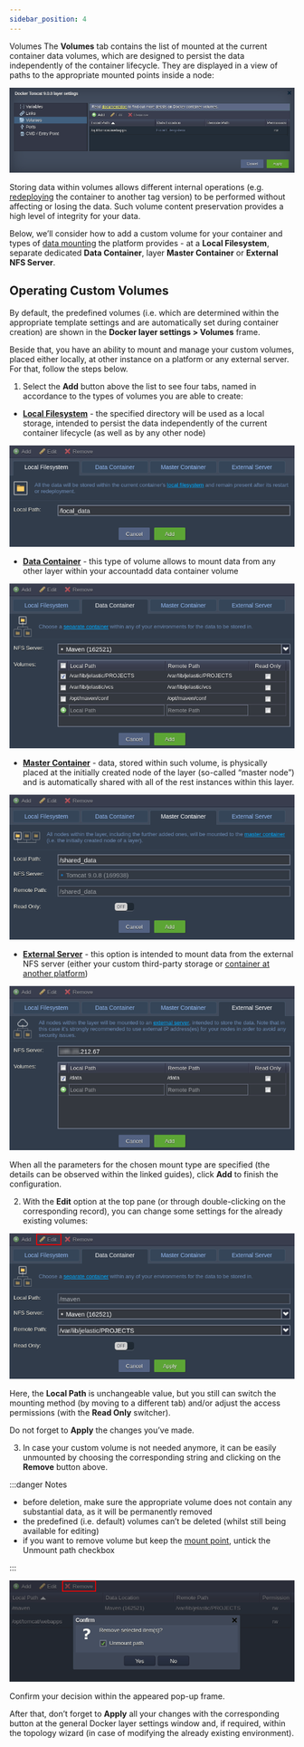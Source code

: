 ```yaml
---
sidebar_position: 4
---
```


Volumes
The **Volumes** tab contains the list of mounted at the current container data volumes, which are designed to persist the data independently of the container lifecycle. They are displayed in a view of paths to the appropriate mounted points inside a node:


![Locale Dropdown](./img/Volumes/01--volumes-layer-settings.png)

Storing data within volumes allows different internal operations (e.g. [redeploying](1) the container to another tag version) to be performed without affecting or losing the data. Such volume content preservation provides a high level of integrity for your data.

Below, we’ll consider how to add a custom volume for your container and types of [data mounting](1) the platform provides - at a **Local Filesystem**, separate dedicated **Data Container**, layer **Master Container** or **External NFS Server**.

## Operating Custom Volumes
By default, the predefined volumes (i.e. which are determined within the appropriate template settings and are automatically set during container creation) are shown in the **Docker layer settings > Volumes** frame.

Beside that, you have an ability to mount and manage your custom volumes, placed either locally, at other instance on a platform or any external server. For that, follow the steps below.

1. Select the **Add** button above the list to see four tabs, named in accordance to the types of volumes you are able to create:

- **[Local Filesystem](1)** - the specified directory will be used as a local storage, intended to persist the data independently of the current container lifecycle (as well as by any other node)

<div style={{
    display:'flex',
    justifyContent: 'center',
    margin: '0 0 1rem 0'
}}>

![Locale Dropdown](./img/Volumes/02--local-filesystem-volumes.png)

</div>

- **[Data Container](1)** - this type of volume allows to mount data from any other layer within your accountadd data container volume

<div style={{
    display:'flex',
    justifyContent: 'center',
    margin: '0 0 1rem 0'
}}>

![Locale Dropdown](./img/Volumes/03--data-container-volumes.png)

</div>

- **[Master Container](1)** - data, stored within such volume, is physically placed at the initially created node of the layer (so-called “master node”) and is automatically shared with all of the rest instances within this layer.

<div style={{
    display:'flex',
    justifyContent: 'center',
    margin: '0 0 1rem 0'
}}>

![Locale Dropdown](./img/Volumes/04--master-container-volumes.png)

</div>

- **[External Server](1)** - this option is intended to mount data from the external NFS server (either your custom third-party storage or [container at another platform](1))

<div style={{
    display:'flex',
    justifyContent: 'center',
    margin: '0 0 1rem 0'
}}>

![Locale Dropdown](./img/Volumes/05--external-server-volumes.png)

</div>

When all the parameters for the chosen mount type are specified (the details can be observed within the linked guides), click **Add** to finish the configuration.

2. With the **Edit** option at the top pane (or through double-clicking on the corresponding record), you can change some settings for the already existing volumes:

<div style={{
    display:'flex',
    justifyContent: 'center',
    margin: '0 0 1rem 0'
}}>

![Locale Dropdown](./img/Volumes/06--edit-contaoner-volumes.png)

</div>

Here, the **Local Path** is unchangeable value, but you still can switch the mounting method (by moving to a different tab) and/or adjust the access permissions (with the **Read Only** switcher).

Do not forget to **Apply** the changes you’ve made.

3. In case your custom volume is not needed anymore, it can be easily unmounted by choosing the corresponding string and clicking on the **Remove** button above.


:::danger Notes

- before deletion, make sure the appropriate volume does not contain any substantial data, as it will be permanently removed
- the predefined (i.e. default) volumes can’t be deleted (whilst still being available for editing)
- if you want to remove volume but keep the [mount point](1), untick the Unmount path checkbox

:::

<div style={{
    display:'flex',
    justifyContent: 'center',
    margin: '0 0 1rem 0'
}}>

![Locale Dropdown](./img/Volumes/07--remove-container-volumes.png)

</div>

Confirm your decision within the appeared pop-up frame.

After that, don’t forget to **Apply** all your changes with the corresponding button at the general Docker layer settings window and, if required, within the topology wizard (in case of modifying the already existing environment).